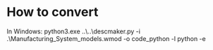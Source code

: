 # How to convert

In Windows: python3.exe ..\\..\descmaker.py -i .\Manufacturing_System_models.wmod -o code_python -l python -e
